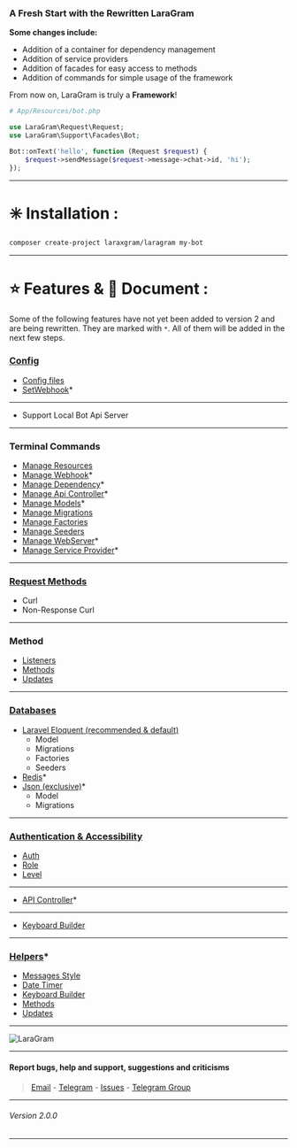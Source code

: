 ### A Fresh Start with the Rewritten LaraGram

**Some changes include:**

- Addition of a container for dependency management
- Addition of service providers
- Addition of facades for easy access to methods
- Addition of commands for simple usage of the framework


From now on, LaraGram is truly a **Framework**!

```php 
# App/Resources/bot.php

use LaraGram\Request\Request;
use LaraGram\Support\Facades\Bot;

Bot::onText('hello', function (Request $request) {
    $request->sendMessage($request->message->chat->id, 'hi');
});
```
---

# ✳️ Installation :
```bash
composer create-project laraxgram/laragram my-bot
```
---

# ⭐ Features & 📙 Document :
Some of the following features have not yet been added to version 2 and are being rewritten. They are marked with `*`. All of them will be added in the next few steps.
### [Config](https://github.com/laraXgram/Document/blob/v1.10/config.md)
- [Config files](https://github.com/laraXgram/Document/blob/v1.10/config.md#config-files)
- [SetWebhook](https://github.com/laraXgram/Document/blob/v1.10/config.md#setwebhook)*
---
- Support Local Bot Api Server

---
### Terminal Commands
- [Manage Resources](https://github.com/laraXgram/Document/blob/v1.10/commands.md#manage-resource)
- [Manage Webhook](https://github.com/laraXgram/Document/blob/v1.10/commands.md#manage-webhook)*
- [Manage Dependency](https://github.com/laraXgram/Document/blob/v1.10/commands.md#manage-dependency)*
- [Manage Api Controller](https://github.com/laraXgram/Document/blob/v1.10/commands.md#manage-api-controller)*
- [Manage Models](https://github.com/laraXgram/Document/blob/v1.10/commands.md#manage-model)*
- [Manage Migrations](https://github.com/laraXgram/Document/blob/v1.10/commands.md#manage-migrations)
- [Manage Factories](https://github.com/laraXgram/Document/blob/v1.10/commands.md#manage-factories)
- [Manage Seeders](https://github.com/laraXgram/Document/blob/v1.10/commands.md#manage-seeder)
- [Manage WebServer](https://github.com/laraXgram/Document/blob/v1.10/commands.md#webserver)*
- [Manage Service Provider](https://github.com/laraXgram/Document/blob/v1.10/commands.md#service-provider)*
---
### [Request Methods](https://github.com/laraXgram/Document/blob/v1.10/methods.md#change-request-method)
- Curl
- Non-Response Curl
---
### Method
- [Listeners](https://github.com/laraXgram/Document/blob/v1.10/listeners.md)
- [Methods](https://github.com/laraXgram/Document/blob/v1.10/methods.md)
- [Updates](https://github.com/laraXgram/Document/blob/v1.10/updates.md)
---
### [Databases](https://github.com/laraXgram/Document/blob/v1.10/databases.md)
- [Laravel Eloquent (recommended & default)](https://github.com/laraXgram/Document/blob/v1.10/eloquent.md)
    - Model
    - Migrations
    - Factories
    - Seeders
- [Redis](https://github.com/laraXgram/Document/blob/v1.10/redis.md)*
- [Json (exclusive)](https://github.com/laraXgram/Document/blob/v1.10/json.md)*
    - Model
    - Migrations
---
### [Authentication & Accessibility](https://github.com/laraXgram/Document/blob/v1.10/authentication.md)
- [Auth](https://github.com/laraXgram/Document/blob/v1.10/authentication.md#check-status)
- [Role](https://github.com/laraXgram/Document/blob/v1.10/authentication.md#role)
- [Level](https://github.com/laraXgram/Document/blob/v1.10/authentication.md#level)
---
- [API Controller](https://github.com/laraXgram/Document/blob/v1.10/api.md#api-controller)*
---
- [Keyboard Builder](https://github.com/laraXgram/Document/blob/v1.10/keyboard.md)
---
### [Helpers](https://github.com/laraXgram/Document/blob/v1.10/helpers.md)*
- [Messages Style](https://github.com/laraXgram/Document/blob/v1.10/helpers.md#style)
- [Date Timer](https://github.com/laraXgram/Document/blob/v1.10/helpers.md#timer)
- [Keyboard Builder](https://github.com/laraXgram/Document/blob/v1.10/helpers.md#keyboard)
- [Methods](https://github.com/laraXgram/Document/blob/v1.10/helpers.md#methods)
- [Updates](https://github.com/laraXgram/Document/blob/v1.10/helpers.md#updates)
---

![LaraGram](Assets/Image/LaraGram.png)

---

#### Report bugs, help and support, suggestions and criticisms
> [Email](mailto:laraxgram@gmail.com) - [Telegram](https://telegram.me/amirh_krgr) - [Issues](https://github.com/laraXgram/LaraGram/issues) - [Telegram Group](https://telegram.me/LaraGramChat)
---
###### Version 2.0.0

---
